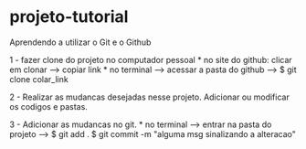 # projeto-tutorial
Aprendendo a utilizar o Git e o Github

1 - fazer clone do projeto no computador pessoal
		* no site do github: clicar em clonar --> copiar link
		* no terminal --> acessar a pasta do github --> $ git clone colar_link

2 - Realizar as mudancas desejadas nesse projeto. Adicionar ou modificar os codigos e pastas.

3 - Adicionar as mudancas no git.
		* no terminal --> entrar na pasta do projeto --> $ git add .
														 $ git commit -m "alguma msg sinalizando a alteracao"
